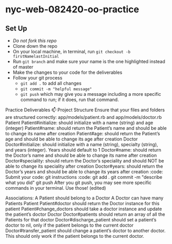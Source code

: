 # nyc-web-082420-oo-practice

## Set Up
- *Do not fork this repo*
- Clone down the repo
- On your local machine, in terminal, run `git checkout -b firstNamelastInitial`
- Run `git branch` and make sure your name is the one highlighted instead of master
- Make the changes to your code for the deliverables
- Follow your git process
    - `git add .` to add all changes
    - `git commit -m "helpful message"`
    - `git push` which may give you a message including a more specific command to run; if it does, run that command. 

Practice Deliverables :mailbox:
Project Structure
Ensure that your files and folders are structured correctly: app/models/patient.rb and app/models/doctor.rb
Patient
Patient#initialize: should initialize with a name (string) and age (integer)
Patient#name: should return the Patient’s name and should be able to change its name after creation
Patient#age: should return the Patient’s age and should be able to change its age after creation
Doctor
Doctor#initialize: should initialize with a name (string), specialty (string), and years (integer). Years should default to 1
Doctor#name: should return the Doctor’s name and should be able to change its name after creation
Doctor#speciality: should return the Doctor’s speciality and should NOT be able to change its speciality after creation
Doctor#years: should return the Doctor’s years and should be able to change its years after creation
:code: Submit your code: git instructions :code:
git add .
git commit -m "describe what you did"
git push 
After you git push, you may see more specific commands in your terminal. Use those! (edited) 


Associations:
A Patient should belong to a Doctor
A Doctor can have many Patients
Patient
Patient#doctor should return the Doctor instance for this patient
Patient#change_doctors should take a doctor instance and update the patient’s doctor
Doctor
Doctor#patients should return an array of all the Patients for that doctor
Doctor#discharge_patient should set a patient’s doctor to nil, only if the patient belongs to the current doctor
Doctor#transfer_patient should change a patient’s doctor to another doctor. This should only work if the patient belongs to the current doctor.